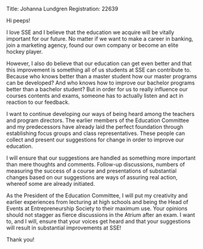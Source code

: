 Title: Johanna Lundgren
Registration: 22639

Hi peeps!

I love SSE and I believe that the education we acquire will be vitally important for our future. No matter if we want to make a career in banking, join a marketing agency, found our own company or become an elite hockey player.

However, I also do believe that our education can get even better and that this improvement is something all of us students at SSE can contribute to. Because who knows better than a master student how our master programs can be developed? And who knows how to improve our bachelor programs better than a bachelor student? But in order for us to really influence our courses contents and exams, someone has to actually listen and act in reaction to our feedback.

I want to continue developing our ways of being heard among the teachers and program directors. The earlier members of the Education Committee and my predecessors have already laid the perfect foundation through establishing focus groups and class representatives. These people can collect and present our suggestions for change in order to improve our education.

I will ensure that our suggestions are handled as something more important than mere thoughts and comments. Follow-up discussions, numbers of measuring the success of a course and presentations of substantial changes based on our suggestions are ways of assuring real action, whereof some are already initiated.

As the President of the Education Committee, I will put my creativity and earlier experiences from lecturing at high schools and being the Head of Events at Entrepreneurship Society to their maximum use. Your opinions should not stagger as fierce discussions in the Atrium after an exam. I want to, and I will, ensure that your voices get heard and that your suggestions will result in substantial improvements at SSE!

Thank you!
